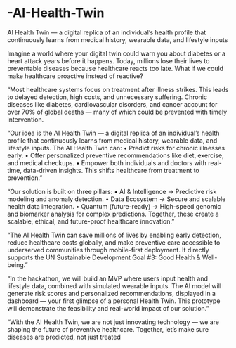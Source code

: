 # -AI-Health-Twin
AI Health Twin — a digital replica of an individual’s health profile that continuously learns from medical history, wearable data, and lifestyle inputs



Imagine a world where your digital twin could warn you about diabetes or a
heart attack years before it happens. Today, millions lose their lives to
preventable diseases because healthcare reacts too late. What if we could
make healthcare proactive instead of reactive?

“Most healthcare systems focus on treatment after illness strikes. This leads to
delayed detection, high costs, and unnecessary suffering. Chronic diseases like
diabetes, cardiovascular disorders, and cancer account for over 70% of global
deaths — many of which could be prevented with timely intervention.

“Our idea is the AI Health Twin — a digital replica of an individual’s health profile
that continuously learns from medical history, wearable data, and lifestyle
inputs.
The AI Health Twin can:
• Predict risks for chronic illnesses early.
• Offer personalized preventive recommendations like diet, exercise,
and medical checkups.
• Empower both individuals and doctors with real-time, data-driven
insights.
This shifts healthcare from treatment to prevention.”


“Our solution is built on three pillars:
• AI & Intelligence → Predictive risk modeling and anomaly detection.
• Data Ecosystem → Secure and scalable health data integration.
• Quantum (future-ready) → High-speed genomic and biomarker
analysis for complex predictions.
Together, these create a scalable, ethical, and future-proof healthcare
innovation.”


“The AI Health Twin can save millions of lives by enabling early detection,
reduce healthcare costs globally, and make preventive care accessible to
underserved communities through mobile-first deployment. It directly supports
the UN Sustainable Development Goal #3: Good Health & Well-being.”


“In the hackathon, we will build an MVP where users input health and lifestyle
data, combined with simulated wearable inputs. The AI model will generate risk
scores and personalized recommendations, displayed in a dashboard — your
first glimpse of a personal Health Twin. This prototype will demonstrate the
feasibility and real-world impact of our solution.”


“With the AI Health Twin, we are not just innovating technology — we are
shaping the future of preventive healthcare. Together, let’s make sure diseases
are predicted, not just treated
